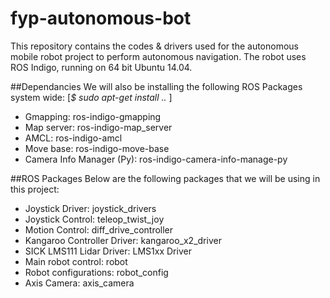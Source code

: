 # fyp-autonomous-bot
This repository contains the codes & drivers used for the autonomous mobile robot project to perform autonomous navigation. The robot uses ROS Indigo, running on 64 bit Ubuntu 14.04.

##Dependancies
We will also be installing the following ROS Packages system wide: [<i>$ sudo apt-get install .. </i>]
- Gmapping: ros-indigo-gmapping
- Map server: ros-indigo-map_server
- AMCL: ros-indigo-amcl
- Move base: ros-indigo-move-base
- Camera Info Manager (Py): ros-indigo-camera-info-manage-py

##ROS Packages
Below are the following packages that we will be using in this project:
- Joystick Driver: joystick_drivers
- Joystick Control: teleop_twist_joy
- Motion Control: diff_drive_controller
- Kangaroo Controller Driver: kangaroo_x2_driver
- SICK LMS111 Lidar Driver: LMS1xx Driver
- Main robot control: robot
- Robot configurations: robot_config
- Axis Camera: axis_camera
